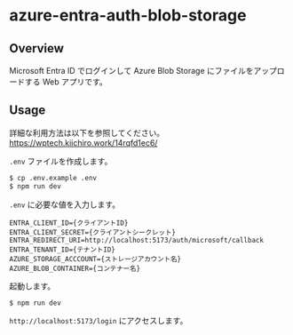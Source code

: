 # azure-entra-auth-blob-storage

## Overview
Microsoft Entra ID でログインして Azure Blob Storage にファイルをアップロードする Web アプリです。

## Usage
詳細な利用方法は以下を参照してください。
https://wptech.kiichiro.work/14rqfd1ec6/

`.env` ファイルを作成します。

```sh
$ cp .env.example .env
$ npm run dev
```

`.env` に必要な値を入力します。

```
ENTRA_CLIENT_ID={クライアントID}
ENTRA_CLIENT_SECRET={クライアントシークレット}
ENTRA_REDIRECT_URI=http://localhost:5173/auth/microsoft/callback
ENTRA_TENANT_ID={テナントID}
AZURE_STORAGE_ACCCOUNT={ストレージアカウント名}
AZURE_BLOB_CONTAINER={コンテナー名}
```

起動します。

```sh
$ npm run dev
```

`http://localhost:5173/login` にアクセスします。

